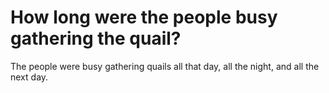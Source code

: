 # How long were the people busy gathering the quail?

The people were busy gathering quails all that day, all the night, and all the next day.

